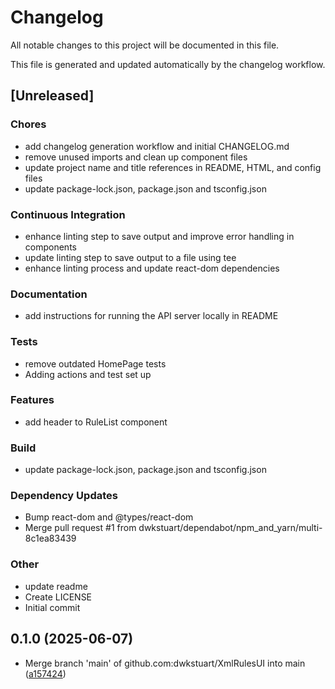 # Changelog

All notable changes to this project will be documented in this file.

This file is generated and updated automatically by the changelog workflow.

## [Unreleased]

### Chores
- add changelog generation workflow and initial CHANGELOG.md
- remove unused imports and clean up component files
- update project name and title references in README, HTML, and config files
- update package-lock.json, package.json and tsconfig.json

### Continuous Integration
- enhance linting step to save output and improve error handling in components
- update linting step to save output to a file using tee
- enhance linting process and update react-dom dependencies

### Documentation
- add instructions for running the API server locally in README

### Tests
- remove outdated HomePage tests
- Adding actions and test set up

### Features
- add header to RuleList component

### Build
- update package-lock.json, package.json and tsconfig.json

### Dependency Updates
- Bump react-dom and @types/react-dom
- Merge pull request #1 from dwkstuart/dependabot/npm_and_yarn/multi-8c1ea83439

### Other
- update readme
- Create LICENSE
- Initial commit

## 0.1.0 (2025-06-07)

* Merge branch 'main' of github.com:dwkstuart/XmlRulesUI into main ([a157424](https://github.com/dwkstuart/XmlRulesUI/commit/a157424))



